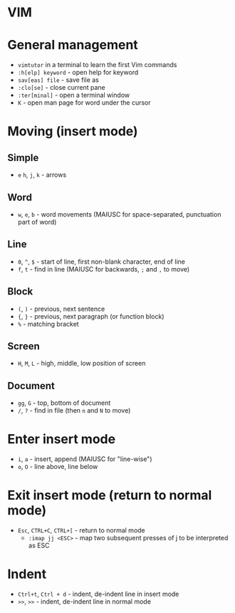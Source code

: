 # VIM

# General management

* `vimtutor` in a terminal to learn the first Vim commands
* `:h[elp] keyword` - open help for keyword
* `sav[eas] file` - save file as
* `:clo[se]` - close current pane
* `:ter[minal]` - open a terminal window
* `K` - open man page for word under the cursor

# Moving (insert mode)

## Simple

* `e` `h`, `j`, `k` - arrows 

## Word

* `w`, `e`, `b` - word movements (MAIUSC for space-separated, punctuation part of word)

## Line

* `0`, `^`, `$` - start of line, first non-blank character, end of line
* `f`, `t` - find in line (MAIUSC for backwards, `;` and `,` to move)

## Block

* `(`, `)` - previous, next sentence
* `{`, `}` - previous, next paragraph (or function block) 
* `%` - matching bracket

## Screen

* `H`, `M`, `L` - high, middle, low position of screen

## Document

* `gg`, `G` - top, bottom of document
* `/`, `?` - find in file (then `n` and `N` to move) 

# Enter insert mode

* `i`, `a` - insert, append (MAIUSC for "line-wise")
* `o`, `O` - line above, line below

# Exit insert mode (return to normal mode)

* `Esc`, `CTRL+C`, `CTRL+[` - return to normal mode 
  * `:imap jj <ESC>` - map two subsequent presses of j to be interpreted as ESC

# Indent

* `Ctrl+t`, `Ctrl + d` - indent, de-indent line in insert mode
* `>>`, `>>` - indent, de-indent line in normal mode


